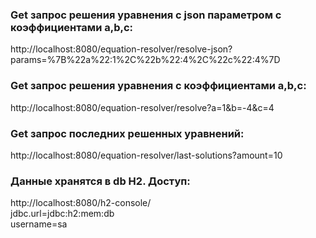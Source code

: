 ### Get запрос решения уравнения с json параметром с коэффициентами a,b,c:

http://localhost:8080/equation-resolver/resolve-json?params=%7B%22a%22:1%2C%22b%22:4%2C%22c%22:4%7D

### Get запрос решения уравнения с коэффициентами a,b,c:

http://localhost:8080/equation-resolver/resolve?a=1&b=-4&c=4

### Get запрос последних решенных уравнений:

http://localhost:8080/equation-resolver/last-solutions?amount=10

### Данные хранятся в db H2. Доступ:
http://localhost:8080/h2-console/  
jdbc.url=jdbc:h2:mem:db  
username=sa
